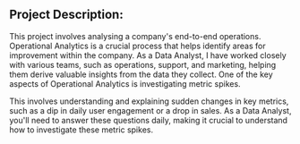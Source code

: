  **Project Description:**
---

This project involves analysing a company's end-to-end operations. Operational Analytics is a crucial process that helps identify areas for improvement within the company. As a Data Analyst, I have worked closely with various teams, such as operations, support, and marketing, helping them derive valuable insights from the data they collect. One of the key aspects of Operational Analytics is investigating metric spikes. 

This involves understanding and explaining sudden changes in key metrics, such as a dip in daily user engagement or a drop in sales. As a Data Analyst, you'll need to answer these questions daily, making it crucial to understand how to investigate these metric spikes.


